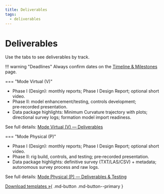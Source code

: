 ```yaml
---
title: Deliverables
tags:
  - deliverables
---
```


# Deliverables

Use the tabs to see deliverables by track.

!!! warning "Deadlines"
    Always confirm dates on the [Timeline & Milestones](../competition/timeline.md) page.

=== "Mode Virtual (V)"

- Phase I (Design): monthly reports; Phase I Design Report; optional short video.
- Phase II: model enhancement/testing, controls development; pre‑recorded presentation.
- Data package highlights: Minimum Curvature trajectory with plots; directional survey logs; formation model import readiness.

See full details: [Mode Virtual (V) — Deliverables](group-a/deliverables.md)

=== "Mode Physical (P)"

- Phase I (Design): monthly reports; Phase I Design Report; optional short video.
- Phase II: rig build, controls, and testing; pre‑recorded presentation.
- Data package highlights: definitive survey (TXT/LAS/CSV) + metadata; autonomous survey process and raw logs.

See full details: [Mode Physical (P) — Deliverables & Testing](group-b/deliverables.md)

[Download templates »](../resources/downloads.md){ .md-button .md-button--primary }
